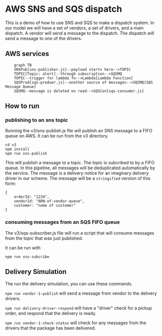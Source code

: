 # AWS SNS and SQS dispatch

This is a demo of how to use SNS and SQS to make a dispatch system. In our model we will have a set of vendors, a set of drivers, and a main dispatch. A vendor will send a message to the dispatch. The dispatch will send a message to one of the drivers. 

## AWS services


```mermaid
    graph TB
    SNSPub[sns-publisher.js]--payload starts here-->TOPIC
    TOPIC[Topic: alert]--through subscription-->SQSMQ
    TOPIC--trigger for lambda fn-->Lambda[Lambda Function]
    SQSProd[sqs-produer.js]--another source of messages-->SQSMQ[SQS Message Queue]
    SQSMQ--message is deleted on read-->SQSCon[sqs-consumer.js]

```


## How to run


### publishing to an sns topic

Running the v3/sns-publish.js file will publish an SNS message to a FIFO queue on AWS. It can be run from the v3 directory.

    cd v3
    npm install
    npm run sns-publish

This will publish a message to a topic. The topic is subcribed to by a FIFO queue. In this pipeline, all messages will be deduplicated automatically by the service. The message is a delivery notice for an imaginary delivery driver in our scheme. The message will be a `stringified` version of this form:

    {
        orderId: "1234",
        vendorId: "ARN-of-vendor-queue",
        customer: "name of customer"
    }

### consuming messages from an SQS FIFO queue

The v3/sqs-subscriber.js file will run a script that will consume messages from the topic that was just published.  

It can be run with

    npm run sns-subcribe


## Delivery Simulation

The run the delivery simulation, you can use these commands.

`npm run vendor-1-publish` will send a message from vendor to the delivery drivers.

`npm run delivery-driver-respond` will have a "driver" check for a pickup order, and respond that the delivery is ready.

`npm run vendor-1-check-status` will check for any messages from the drivers that the package has been delivered.